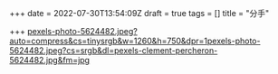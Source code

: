 +++
date = 2022-07-30T13:54:09Z
draft = true
tags = []
title = "分手"

+++
[pexels-photo-5624482.jpeg?auto=compress&cs=tinysrgb&w=1260&h=750&dpr=1](https://images.pexels.com/photos/5624482/pexels-photo-5624482.jpeg?auto=compress&cs=tinysrgb&w=1260&h=750&dpr=1 "pexels-photo-5624482.jpeg?auto=compress&cs=tinysrgb&w=1260&h=750&dpr=1")[pexels-photo-5624482.jpeg?cs=srgb&dl=pexels-clement-percheron-5624482.jpg&fm=jpg](https://images.pexels.com/photos/5624482/pexels-photo-5624482.jpeg?cs=srgb&dl=pexels-clement-percheron-5624482.jpg&fm=jpg "pexels-photo-5624482.jpeg?cs=srgb&dl=pexels-clement-percheron-5624482.jpg&fm=jpg")
